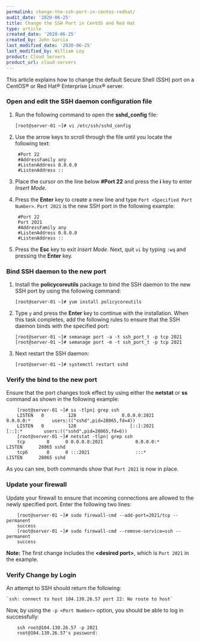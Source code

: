 ```yaml
---
permalink: change-the-ssh-port-in-centos-redhat/
audit_date: '2020-06-25'
title: Change the SSH Port in CentOS and Red Hat
type: article
created_date: '2020-06-25'
created_by: John Garcia
last_modified_date: '2020-06-25'
last_modified_by: William Loy
product: Cloud Servers
product_url: cloud-servers
---
```


This article explains how to change the default Secure Shell (SSH) port on a CentOS&reg; or Red Hat&reg; Enterprise Linux&reg; server.

### Open and edit the SSH daemon configuration file

1. Run the following command to open the **sshd_config** file:


       [root@server-01 ~]# vi /etc/ssh/sshd_config

2. Use the arrow keys to scroll through the file until you locate the following text:


        #Port 22
        #AddressFamily any
        #ListenAddress 0.0.0.0
        #ListenAddress ::

3. Place the cursor on the line below **#Port 22** and press the **i** key to enter *Insert Mode*. 

4. Press the **Enter** key to create a new line and type `Port <Specified Port Number>`. `Port 2021` is the new SSH port in the following example:


        #Port 22
        Port 2021
        #AddressFamily any
        #ListenAddress 0.0.0.0
        #ListenAddress ::


5. Press the **Esc** key to exit *Insert Mode*. Next, quit `vi` by typing `:wq` and pressing the **Enter** key.

### Bind SSH daemon to the new port

1. Install the **policycoreutils** package to bind the SSH daemon to the new SSH port by using the following command:

       [root@server-01 ~]# yum install policycoreutils

2. Type `y` and press the **Enter** key to continue with the installation. When this task completes, add the following rules
   to ensure that the SSH daemon binds with the specified port: 

       [root@server-01 ~]# semanage port -a -t ssh_port_t -p tcp 2021
       [root@server-01 ~]# semanage port -m -t ssh_port_t -p tcp 2021

3. Next restart the SSH daemon:

       [root@server-01 ~]# systemctl restart sshd

### Verify the bind to the new port

Ensure that the port changes took effect by using either the **netstat** or **ss** command as shown in the following example:

        [root@server-01 ~]# ss -tlpn| grep ssh
        LISTEN   0         128                 0.0.0.0:2021             0.0.0.0:*        users:(("sshd",pid=28065,fd=4))
        LISTEN   0         128                    [::]:2021                [::]:*        users:(("sshd",pid=28065,fd=6))
        [root@server-01 ~]# netstat -tlpn| grep ssh
        tcp        0      0 0.0.0.0:2021            0.0.0.0:*               LISTEN      28065 sshd
        tcp6       0      0 :::2021                 :::*                    LISTEN      28065 sshd

As you can see, both commands show that `Port 2021` is now in place.

### Update your firewall

Update your firewall to ensure that incoming connections are allowed to the newly specified port.  Enter the following two lines:

        [root@server-01 ~]# sudo firewall-cmd --add-port=2021/tcp --permanent
        success
        [root@server-01 ~]# sudo firewall-cmd --remove-service=ssh --permanent
        success

**Note:** The first change includes the **\<desired port\>**, which is `Port 2021` in the example.

### Verify Change by Login

An attempt to SSH should return the following:

    `ssh: connect to host 104.130.26.57 port 22: No route to host`

Now, by using the `-p <Port Number>` option, you should be able to log in successfully:

        ssh root@104.130.26.57 -p 2021
        root@104.130.26.57's password:
